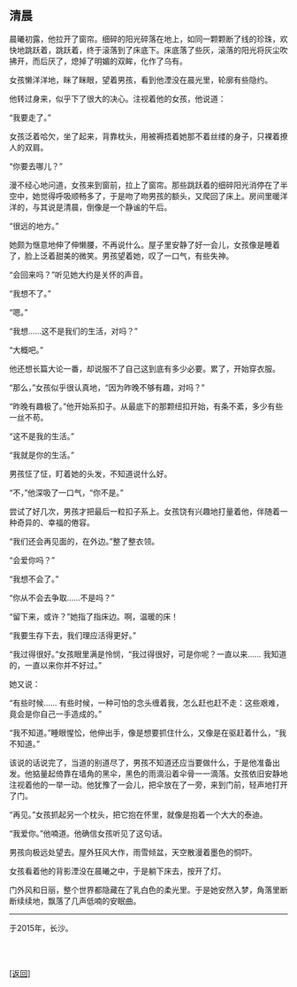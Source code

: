 ## 清晨

晨曦初露，他拉开了窗帘。细碎的阳光碎落在地上，如同一颗颗断了线的珍珠，欢快地跳跃着，跳跃着，终于滚落到了床底下。床底落了些灰，滚落的阳光将灰尘吹拂开，而后厌了，熄掉了明媚的双眸，化作了乌有。

女孩懒洋洋地，眯了眯眼，望着男孩，看到他湮没在晨光里，轮廓有些隐约。

他转过身来，似乎下了很大的决心。注视着他的女孩，他说道：

“我要走了。”

女孩泛着哈欠，坐了起来，背靠枕头，用被褥捂着她那不着丝缕的身子，只裸着撩人的双肩。

“你要去哪儿？”

漫不经心地问道，女孩来到窗前，拉上了窗帘。那些跳跃着的细碎阳光消停在了半空中，她觉得呼吸顺畅多了，于是吻了吻男孩的额头，又爬回了床上。房间里暖洋洋的，与其说是清晨，倒像是一个静谧的午后。

“很远的地方。”

她颇为惬意地伸了伸懒腰，不再说什么。屋子里安静了好一会儿，女孩像是睡着了，脸上泛着甜美的微笑。男孩望着她，叹了一口气，有些失神。

“会回来吗？”听见她大约是关怀的声音。

“我想不了。”

“嗯。”

“我想……这不是我们的生活，对吗？”

“大概吧。”

他还想长篇大论一番，却说服不了自己这到底有多少必要。累了，开始穿衣服。

“那么，”女孩似乎很认真地，“因为昨晚不够有趣，对吗？”

“昨晚有趣极了。”他开始系扣子。从最底下的那颗纽扣开始，有条不紊，多少有些一丝不苟。

“这不是我的生活。”

“我就是你的生活。”

男孩怔了怔，盯着她的头发，不知道说什么好。

“不，”他深吸了一口气，“你不是。”

尝试了好几次，男孩才把最后一粒扣子系上。女孩饶有兴趣地打量着他，伴随着一种奇异的、幸福的倦容。

“我们还会再见面的，在外边。”整了整衣领。

“会爱你吗？”

“我想不会了。”

“你从不会去争取……不是吗？”

“留下来，或许？”她指了指床边。啊，温暖的床！

“我要生存下去，我们理应活得更好。”

“我过得很好。”女孩眼里满是怜悯，“我过得很好，可是你呢？一直以来…… 我知道的，一直以来你并不好过。”

她又说：

“有些时候…… 有些时候，一种可怕的念头缠着我，怎么赶也赶不走：这些艰难，竟会是你自己一手造成的。”

“我不知道。”睡眼惺忪，他伸出手，像是想要抓住什么，又像是在驱赶着什么，“我不知道。”

该说的话说完了，当道的别道尽了，男孩不知道还应当要做什么，于是他准备出发。他掂量起倚靠在墙角的黑伞，黑色的雨滴沿着伞骨一一滴落。女孩依旧安静地注视着他的一举一动。他犹豫了一会儿，把伞放在了一旁，来到门前，轻声地打开了门。

“再见。”女孩抓起另一个枕头，把它抱在怀里，就像是抱着一个大大的泰迪。

“我爱你。”他喃道。他确信女孩听见了这句话。

男孩向极远处望去。屋外狂风大作，雨雪倾盆，天空散漫着墨色的恫吓。

女孩看着他的背影湮没在晨曦之中，于是躺下床去，按开了灯。

门外风和日丽，整个世界都隐藏在了乳白色的柔光里。于是她安然入梦，角落里断断续续地，飘落了几声低喃的安眠曲。

------

于2015年，长沙。

<br>

<br>

[[返回]](../../../sites/proses/未发完的疯.md)
